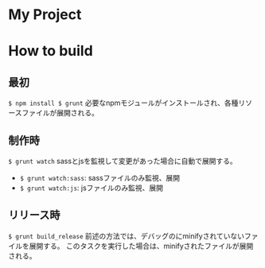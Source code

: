 # My Project



# How to build

## 最初
`
    $ npm install
    $ grunt
`
必要なnpmモジュールがインストールされ、各種リソースファイルが展開される。


## 制作時
`
    $ grunt watch
`
sassとjsを監視して変更があった場合に自動で展開する。

- `$ grunt watch:sass`: sassファイルのみ監視、展開
- `$ grunt watch:js`: jsファイルのみ監視、展開


## リリース時
`
    $ grunt build_release
`
前述の方法では、デバッグのにminifyされていないファイルを展開する。
このタスクを実行した場合は、minifyされたファイルが展開される。
